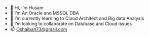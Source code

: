 - 👋 Hi, I’m Husam
- 👀 I’m An Oracle and MSSQL DBA
- 🌱 I’m currently learning to Cloud Architect and Big data Analysis
- 💞️ I’m looking to collaborate on Database and Cloud issues
- 📫 Oshaibah73@gmail.com

<!---
This is a ✨ special ✨ repository that appears on your GitHub profile.
You can click the Preview link to take a look at your changes.
--->
